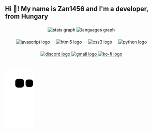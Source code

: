 <h2 align="left">Hi 👋! My name is Zan1456 and I'm a developer, from Hungary</h2>

###

<div align="center">
  <img src="https://github-readme-stats.vercel.app/api?username=zan1456&hide_title=true&hide_rank=false&show_icons=true&include_all_commits=true&count_private=true&disable_animations=false&theme=chartreuse-dark&locale=en&hide_border=true" height="150" alt="stats graph"  />
  <img src="https://github-readme-stats.vercel.app/api/top-langs?username=zan1456&locale=en&hide_title=true&layout=compact&card_width=320&langs_count=5&theme=chartreuse-dark&hide_border=true" height="150" alt="languages graph"  />
</div>

###

<div align="center">
  <img src="https://cdn.jsdelivr.net/gh/devicons/devicon/icons/javascript/javascript-original.svg" height="30" alt="javascript logo"  />
  <img width="12" />
  <img src="https://cdn.jsdelivr.net/gh/devicons/devicon/icons/html5/html5-original.svg" height="30" alt="html5 logo"  />
  <img width="12" />
  <img src="https://cdn.jsdelivr.net/gh/devicons/devicon/icons/css3/css3-original.svg" height="30" alt="css3 logo"  />
  <img width="12" />
  <img src="https://cdn.jsdelivr.net/gh/devicons/devicon/icons/python/python-original.svg" height="30" alt="python logo"  />
</div>

###

<div align="center">
  <a href="https://discord.com/zan1456" target="_blank">
    <img src="https://img.shields.io/static/v1?message=Discord&logo=discord&label=&color=111&logoColor=white&labelColor=&style=for-the-badge" height="35" alt="discord logo"  />
  </a>
  <a href="mailto:support@zan1456.hu" target="_blank">
    <img src="https://img.shields.io/static/v1?message=Mail&logo=gmail&label=&color=111&logoColor=white&labelColor=&style=for-the-badge" height="35" alt="gmail logo"  />
  </a>
  <a href="https://ko-fi.com/zan1456" target="_blank">
    <img src="https://img.shields.io/static/v1?message=Ko-fi&logo=ko-fi&label=&color=111&logoColor=white&labelColor=&style=for-the-badge" height="35" alt="ko-fi logo"  />
  </a>
</div>

###

<br clear="both">

<img src="https://github.com/Zan1456/Zan1456/blob/output/github-contribution-grid-snake2.svg" alt="Snake animation" />

###
